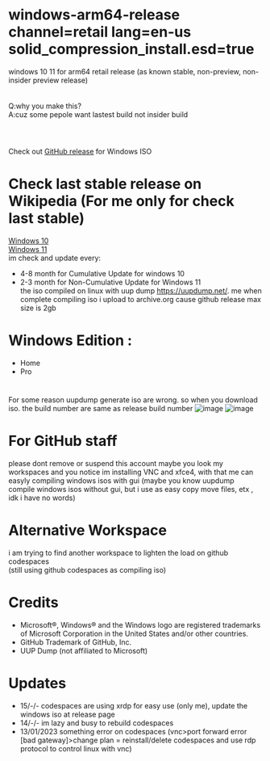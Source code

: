 # windows-arm64-release channel=retail lang=en-us solid_compression_install.esd=true
windows 10 11 for arm64 retail release (as known stable, non-preview, non-insider preview release)<br /><br /><br />
Q:why you make this?<br />
A:cuz some pepole want lastest build not insider build<br /><br />
#
Check out [GitHub release](https://github.com/TukangM/Windows10-11-iso/releases) for Windows ISO
# Check last stable release on Wikipedia (For me only for check last stable)
[Windows 10](https://en.wikipedia.org/wiki/Windows_10)<br />
[Windows 11](https://en.wikipedia.org/wiki/Windows_11)<br />
im check and update every:
- 4-8 month for Cumulative Update for windows 10
- 2-3 month for Non-Cumulative Update for Windows 11 <br />
the iso compiled on linux with uup dump https://uupdump.net/. me when complete compiling iso i upload to archive.org cause github release max size is 2gb<br />
# Windows Edition :
 - Home
 - Pro
#
For some reason uupdump generate iso are wrong. so when you download iso. the build number are same as release build number
![image](https://user-images.githubusercontent.com/91467886/209638542-6c0f5e28-4fb6-44e3-b3a4-23861b5046bf.png) ![image](https://user-images.githubusercontent.com/91467886/209638587-3a9a8b1a-2be6-4274-969d-e4bc44ad2db5.png)


#

# For GitHub staff
please dont remove or suspend this account maybe you look my workspaces and you notice im installing VNC and xfce4, with that me can easyly compiling windows isos with gui (maybe you know uupdump compile windows isos without gui, but i use as easy copy move files, etx , idk i have no words)

# Alternative Workspace
i am trying to find another workspace to lighten the load on github codespaces<br />
(still using github codespaces as compiling iso)

# Credits
 - Microsoft®, Windows® and the Windows logo are registered trademarks of Microsoft Corporation in the United States and/or other countries.
 - GitHub Trademark of GitHub, Inc.
 - UUP Dump (not affiliated to Microsoft)

# Updates
 - 15/-/- codespaces are using xrdp for easy use (only me), update the windows iso at release page
 - 14/-/- im lazy and busy to rebuild codespaces
 - 13/01/2023 something error on codespaces (vnc>port forward error [bad gateway]>change plan = reinstall/delete codespaces and use rdp protocol to control linux with vnc)
